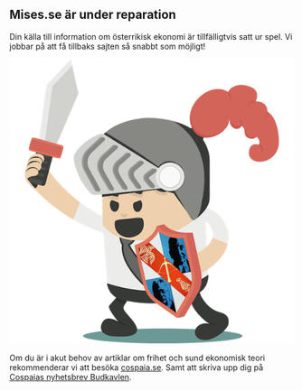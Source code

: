 <main>

<article>

# Mises.se är under reparation

Din källa till information om österrikisk ekonomi är tillfälligtvis satt ur spel. Vi jobbar på att få tillbaks sajten så snabbt som möjligt!

![](images/DavidShield-600x600.png)

Om du är i akut behov av artiklar om frihet och sund ekonomisk teori rekommenderar vi att besöka [cospaia.se](https://cosapaia.se). Samt att skriva upp dig på [Cospaias nyhetsbrev Budkavlen](https://buttondown.email/cospaia).

</article>

<link rel="stylesheet" href="mvp.css">
<link rel="icon" 
      type="image/png" 
      href="images/mises-shield-128x128.png">

</main>